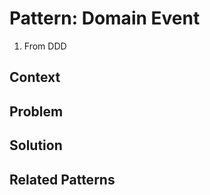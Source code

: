 # Pattern: Domain Event #
1. From DDD

## Context ##

## Problem ##
## Solution ##
## Related Patterns ##